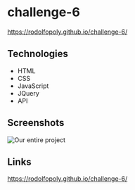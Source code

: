 # challenge-6
https://rodolfopoly.github.io/challenge-6/

## Technologies
<ul>
    <li> HTML
    <li> CSS
    <li> JavaScript
    <li> JQuery
    <li> API
</ul>

## Screenshots
<img src="./assets/images/entireproject.png" alt="Our entire project">



## Links

https://rodolfopoly.github.io/challenge-6/
